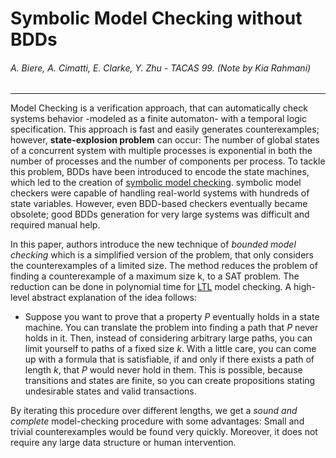 # Symbolic Model Checking without BDDs
###### A. Biere, A. Cimatti, E. Clarke, Y. Zhu - TACAS 99.  (Note by Kia Rahmani)
---
Model Checking is a verification approach, that can automatically check systems behavior -modeled as a finite automaton- with a temporal logic specification. This approach is fast and easily generates counterexamples; however, **state-explosion problem** can occur: The number of global states of a concurrent system with multiple processes  is exponential in both the number of processes and the number of components per process. To tackle this problem, BDDs have been introduced to encode the state machines, which led to the creation of [symbolic model checking](http://www.kenmcmil.com/pubs/thesis.pdf). symbolic model checkers were capable of handling real-world systems with hundreds of state variables. However, even BDD-based checkers eventually became obsolete; good BDDs generation for very large systems was difficult and required manual help. 

In this paper, authors introduce the new technique of *bounded model checking* which is a simplified version of the problem, that only considers the counterexamples of a limited size. The method reduces the problem of finding a counterexample of a maximum size k, to a SAT problem. The reduction can be done in polynomial time for [LTL](http://www.cds.caltech.edu/~murray/courses/afrl-sp12/L3_ltl-24Apr12.pdf) model checking. A high-level abstract explanation of the idea follows:

- Suppose you want to prove that a property *P* eventually holds in a state machine. You can translate the problem into finding a path that *P* never holds in it. Then, instead of considering arbitrary large paths, you can limit yourself to paths of a fixed size *k*. With a little care, you can come up with a formula that is satisfiable, if and only if there exists a path of length *k*, that *P* would never hold in them. This is possible, because transitions and states are finite, so you can create propositions stating undesirable states and valid transactions.

By iterating this procedure over different lengths, we get a *sound and complete* model-checking procedure with some advantages: Small and trivial counterexamples would be found very quickly. Moreover, it does not require any large data structure or human intervention. 





